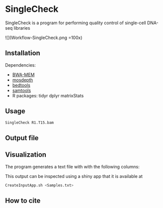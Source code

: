 # SingleCheck

SingleCheck is a program for performing quality control of single-cell DNA-seq libraries

![](Workflow-SingleCheck.png  =100x)

## Installation

Dependencies:
- [BWA-MEM](https://github.com/lh3/bwa)
- [mosdepth](https://github.com/brentp/mosdepth)
- [bedtools](https://bedtools.readthedocs.io/en/latest/)
- [samtools](http://www.htslib.org/)
- R packages: 
	tidyr
	dplyr
	matrixStats 

## Usage

```bash
SingleCheck R1.T15.bam 
```

## Output file


##  Visualization

The program generates a text file with with the following columns:


This output can be inspected using a shiny app that it is available at 

```bash
CreateInputApp.sh <Samples.txt>
```


## How to cite
